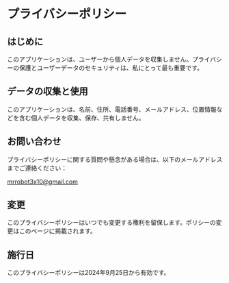 # プライバシーポリシー
## はじめに
このアプリケーションは、ユーザーから個人データを収集しません。プライバシーの保護とユーザーデータのセキュリティは、私にとって最も重要です。

## データの収集と使用
このアプリケーションは、名前、住所、電話番号、メールアドレス、位置情報などを含む個人データを収集、保存、共有しません。

## お問い合わせ
プライバシーポリシーに関する質問や懸念がある場合は、以下のメールアドレスまでご連絡ください：

mrrobot3x10@gmail.com

## 変更
このプライバシーポリシーはいつでも変更する権利を留保します。ポリシーの変更はこのページに掲載されます。

## 施行日
このプライバシーポリシーは2024年9月25日から有効です。


